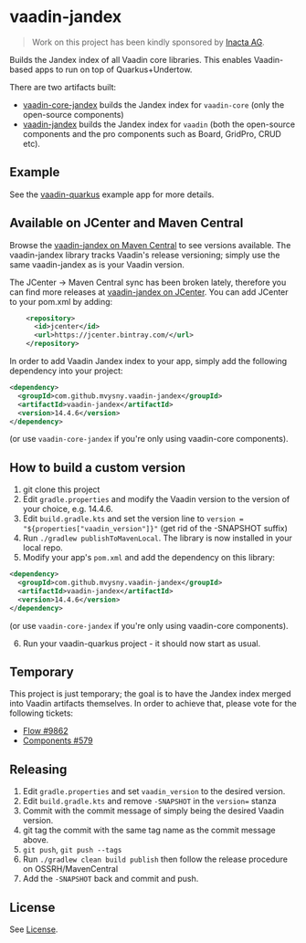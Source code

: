 # vaadin-jandex

> Work on this project has been kindly sponsored by [Inacta AG](https://inacta.ch).

Builds the Jandex index of all Vaadin core libraries. This enables Vaadin-based
apps to run on top of Quarkus+Undertow.

There are two artifacts built:

* [vaadin-core-jandex](vaadin-core-jandex) builds the Jandex index for `vaadin-core` (only
  the open-source components)
* [vaadin-jandex](vaadin-jandex) builds the Jandex index for `vaadin`
  (both the open-source components and the pro components such as Board, GridPro,
  CRUD etc).

## Example

See the [vaadin-quarkus](https://github.com/mvysny/vaadin-quarkus) example app for more details.

## Available on JCenter and Maven Central

Browse the [vaadin-jandex on Maven Central](https://repo1.maven.org/maven2/com/github/mvysny/vaadin-jandex/)
to see versions available. The vaadin-jandex library tracks Vaadin's release versioning;
simply use the same vaadin-jandex as is your Vaadin version.

The JCenter -> Maven Central sync has been broken lately, therefore you can find
more releases at [vaadin-jandex on JCenter](https://jcenter.bintray.com/com/github/mvysny/vaadin-jandex/).
You can add JCenter to your pom.xml by adding:

```xml
    <repository>
      <id>jcenter</id>
      <url>https://jcenter.bintray.com/</url>
    </repository>
```

In order to add Vaadin Jandex index to your app, simply add the
following dependency into your project:

```xml
<dependency>
  <groupId>com.github.mvysny.vaadin-jandex</groupId>
  <artifactId>vaadin-jandex</artifactId>
  <version>14.4.6</version>
</dependency>
```

(or use `vaadin-core-jandex` if you're only using vaadin-core components).

## How to build a custom version

1. git clone this project
2. Edit `gradle.properties` and modify the Vaadin version to the version of your choice, e.g. 14.4.6.
3. Edit `build.gradle.kts` and set the version line to `version = "${properties["vaadin_version"]}"` (get rid of the -SNAPSHOT suffix)
4. Run `./gradlew publishToMavenLocal`. The library is now installed in your local repo.
5. Modify your app's `pom.xml` and add the dependency on this library:

```xml
<dependency>
  <groupId>com.github.mvysny.vaadin-jandex</groupId>
  <artifactId>vaadin-jandex</artifactId>
  <version>14.4.6</version>
</dependency>
```

(or use `vaadin-core-jandex` if you're only using vaadin-core components).

6. Run your vaadin-quarkus project - it should now start as usual.

## Temporary

This project is just temporary; the goal is to have the Jandex index merged
into Vaadin artifacts themselves. In order to achieve that, please vote for
the following tickets:

* [Flow #9862](https://github.com/vaadin/flow/issues/9862)
* [Components #579](https://github.com/vaadin/vaadin-flow-components/issues/579)

## Releasing

1. Edit `gradle.properties` and set `vaadin_version` to the desired version.
2. Edit `build.gradle.kts` and remove `-SNAPSHOT` in the `version=` stanza
3. Commit with the commit message of simply being the desired Vaadin version.
4. git tag the commit with the same tag name as the commit message above.
5. `git push`, `git push --tags`
6. Run `./gradlew clean build publish` then follow the release procedure on OSSRH/MavenCentral
7. Add the `-SNAPSHOT` back and commit and push.

## License

See [License](LICENSE.txt).
